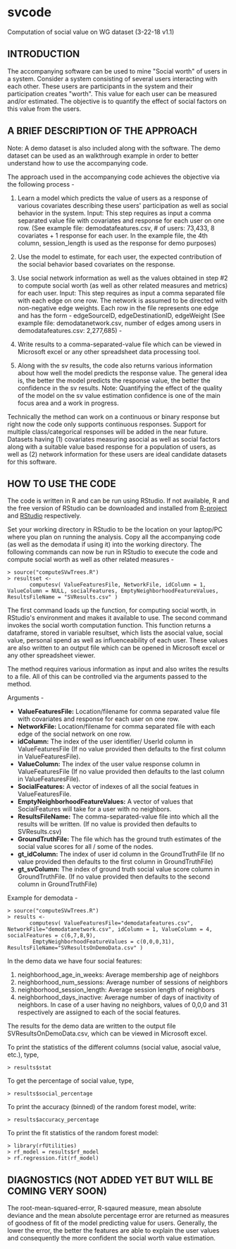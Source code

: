 # svcode
Computation of social value on WG dataset (3-22-18 v1.1)

## INTRODUCTION

The accompanying software can be used to mine "Social worth" of users in a system. Consider a system consisting of several users interacting with each other. These users are participants in the system and their participation creates "worth". This value for each user can be measured and/or estimated. The objective is to quantify the effect of social factors on this value from the users.


## A BRIEF DESCRIPTION OF THE APPROACH

Note: A demo dataset is also included along with the software. The demo dataset can be used as an walkthrough example in order to better understand how to use the accompanying code.

The approach used in the accompanying code achieves the objective via the following process -

1) Learn a model which predicts the value of users as a response of various covariates describing these users' participation as well as social behavior in the system.
Input: This step requires as input a comma separated value file with covariates and response for each user on one row.
(See example file: demodatafeatures.csv, # of users: 73,433,  8 covariates + 1 response for each user.
In the example file, the 4th column, session_length is used as the response for demo purposes)

2) Use the model to estimate, for each user, the expected contribution of the social behavior based covariates on the response.

3) Use social network information as well as the values obtained in step #2 to compute social worth (as well as other related measures and metrics) for each user.
Input: This step requires as input a comma separated file with each edge on one row. The network is assumed to be directed with non-negative edge weights.
Each row in the file represents one edge and has the form -
edgeSourceID, edgeDestinationID, edgeWeight
(See example file: demodatanetwork.csv, number of edges among users in demodatafeatures.csv: 2,277,685) -

4) Write results to a comma-separated-value file which can be viewed in Microsoft excel or any other spreadsheet data processing tool.

5) Along with the sv results, the code also returns various information about how well the model predicts the response value. The general idea is, the better the model predicts the response value,
the better the confidence in the sv results.
Note: Quantifying the effect of the quality of the model on the sv value estimation confidence is one of the main focus area and a work in progress.

Technically the method can work on a continuous or binary response but right now the code only supports continuous responses. Support for multiple class/categorical responses will be added in the near future.
Datasets having (1) covariates measuring asocial as well as social factors along with a suitable value based response for a population of users, as well as (2) network information for these users
are ideal candidate datasets for this software.


## HOW TO USE THE CODE

The code is written in R and can be run using RStudio. If not available, R and the free version of RStudio can be downloaded and installed from [R-project](https://www.r-project.org/) and [RStudio](https://www.rstudio.com/products/rstudio/download/#download) respectively.

Set your working directory in RStudio to be the location on your laptop/PC where you plan on running the analysis. Copy all the accompanying code (as well as the demodata if using it)
into the working directory. The following commands can now be run in RStudio to execute the code and compute social worth as well as other related measures -

```
> source("computeSVwTrees.R")
> resultset <-
       computesv( ValueFeaturesFile, NetworkFile, idColumn = 1, ValueColumn = NULL, socialFeatures, EmptyNeighborhoodFeatureValues, ResultsFileName = "SVResults.csv" )
```

The first command loads up the function, for computing social worth, in RStudio's environment and makes it available to use.
The second command invokes the social worth computation function. This function returns a dataframe, stored in variable resultset,
which lists the asocial value, social value, personal spend as well as influenceability of each user. These values are also written to an output file
which can be opened in Microsoft excel or any other spreadsheet viewer.

The method requires various information as input and also writes the results to a file. All of this can be controlled via the arguments passed to the method.


Arguments -

- **ValueFeaturesFile:** Location/filename for comma separated value file with covariates and response for each user on one row.
- **NetworkFile:** Location/filename for comma separated file with each edge of the social network on one row.
- **idColumn:** The index of the user identifier/ UserId column in ValueFeaturesFile (If no value provided then defaults to the first column in ValueFeaturesFile).
- **ValueColumn:** The index of the user value response column in ValueFeaturesFile (If no value provided then defaults to the last column in ValueFeaturesFile).
- **SocialFeatures:** A vector of indexes of all the social featues in ValueFeaturesFile.
- **EmptyNeighborhoodFeatureValues:** A vector of values that SocialFeatures will take for a user with no neighbors.
- **ResultsFileName:** The comma-separated-value file into which all the results will be written. (If no value is provided then defaults to SVResults.csv)
- **GroundTruthFile:** The file which has the ground truth estimates of the social value scores for all / some of the nodes.
- **gt_idColumn:** The index of user id column in the GroundTruthFile (If no value provided then defaults to the first column in GroundTruthFile)
- **gt_svColumn:** The index of ground truth social value score column in GroundTruthFile. (If no value provided then defaults to the second column in GroundTruthFile)


Example for demodata -

```
> source("computeSVwTrees.R")
> results <-
       computesv( ValueFeaturesFile="demodatafeatures.csv", NetworkFile="demodatanetwork.csv", idColumn = 1, ValueColumn = 4, socialFeatures = c(6,7,8,9),
		EmptyNeighborhoodFeatureValues = c(0,0,0,31), ResultsFileName="SVResultsOnDemoData.csv" )
```

In the demo data we have four social features:
  1. neighborhood_age_in_weeks: Average membership age of neighbors  
  2. neighborhood_num_sessions: Average number of sessions of neighbors
  3. neighborhood_session_length: Average session length of neighbors
  4. neighborhood_days_inactive: Average number of days of inactivity of neighbors. In case of a user having no neighbors, values of 0,0,0 and 31 respectively are assigned to each of the social features.

The results for the demo data are written to the output file SVResultsOnDemoData.csv, which can be viewed in Microsoft excel.

To print the statistics of the different columns (social value, asocial value, etc.), type,
```
> results$stat
```

To get the percentage of social value, type,
```
> results$social_percentage
```

To print the accuracy (binned) of the random forest model, write:
```
> results$accuracy_percentage
```

To print the fit statistics of the random forest model:
```
> library(rfUtilities)
> rf_model = results$rf_model
> rf.regression.fit(rf_model)

```

## DIAGNOSTICS (NOT ADDED YET BUT WILL BE COMING VERY SOON)

The root-mean-squared-error, R-sqaured measure, mean absolute deviance and the mean absolute percentage error are returned as measures of goodness of fit of the model predicting value for users.
Generally, the lower the error, the better the features are able to explain the user values and consequently the more confident the social worth value estimation.
